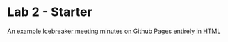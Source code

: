 # Lab 2 - Starter
[An example Icebreaker meeting minutes on Github Pages entirely in HTML](https://icegawd.github.io/sp24-cse110-lab3/)
